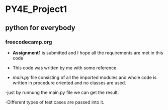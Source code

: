 # PY4E_Project1
## python for everybody
### freecodecamp.org


- **Assignment1** is submitted and I hope all the requirements are met in this code 

- This code was written by me with some reference.

- *main.py* file consisting of all the imported modules and whole code is written in procedure oriented 
and no classes are used.

-just by runnung the main.py file we can get the result.

-Different types of test cases are passed into it.




